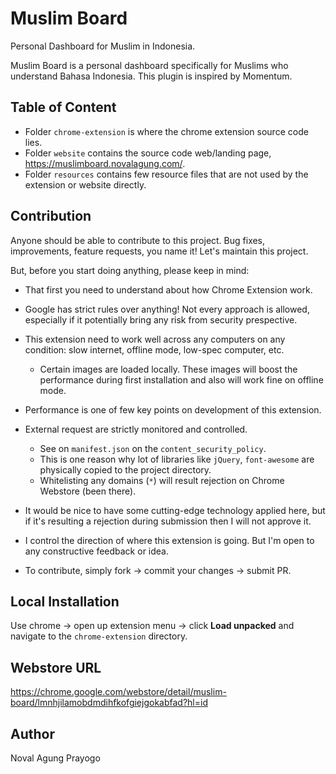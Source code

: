 # Muslim Board

Personal Dashboard for Muslim in Indonesia.

Muslim Board is a personal dashboard specifically for Muslims who understand Bahasa Indonesia. This plugin is inspired by Momentum.

## Table of Content

- Folder `chrome-extension` is where the chrome extension source code lies.
- Folder `website` contains the source code web/landing page, https://muslimboard.novalagung.com/.
- Folder `resources` contains few resource files that are not used by the extension or website directly.

## Contribution

Anyone should be able to contribute to this project. Bug fixes, improvements, feature requests, you name it! Let's maintain this project.

But, before you start doing anything, please keep in mind:

- That first you need to understand about how Chrome Extension work.
- Google has strict rules over anything! Not every approach is allowed, especially if it potentially bring any risk from security prespective.
- This extension need to work well across any computers on any condition: slow internet, offline mode, low-spec computer, etc.

    - Certain images are loaded locally. These images will boost the performance during first installation and also will work fine on offline mode.

- Performance is one of few key points on development of this extension.
- External request are strictly monitored and controlled.

    - See on `manifest.json` on the `content_security_policy`.
    - This is one reason why lot of libraries like `jQuery`, `font-awesome` are physically copied to the project directory.
    - Whitelisting any domains (`*`) will result rejection on Chrome Webstore (been there).

- It would be nice to have some cutting-edge technology applied here, but if it's resulting a rejection during submission then I will not approve it. 
- I control the direction of where this extension is going. But I'm open to any constructive feedback or idea.
- To contribute, simply fork → commit your changes → submit PR.

## Local Installation

Use chrome → open up extension menu → click **Load unpacked** and navigate to the `chrome-extension` directory.

## Webstore URL

https://chrome.google.com/webstore/detail/muslim-board/lmnhjilamobdmdihfkofgiejgokabfad?hl=id

## Author

Noval Agung Prayogo
